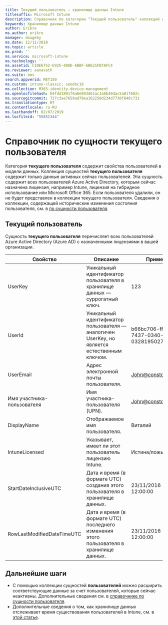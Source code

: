```yaml
---
title: Текущий пользователь — хранилище данных Intune
titlesuffix: Microsoft Intune
description: Справочник по категории "Текущий пользователь" коллекций сущностей в API хранилища данных Intune.
keywords: Хранилище данных Intune
author: Erikre
ms.author: erikre
manager: dougeby
ms.date: 12/11/2018
ms.topic: article
ms.prod: ''
ms.service: microsoft-intune
ms.technology: ''
ms.assetid: C10E6752-E925-40AD-ABBF-6B621FB7AFC4
ms.reviewer: aanavath
ms.suite: ems
search.appverid: MET150
ms.custom: intune-classic; seodec18
ms.collection: M365-identity-device-management
ms.openlocfilehash: b9fdd1891f8a0e893d61ac3a0b40dac5a01f602c
ms.sourcegitcommit: 727c3ae7659ad79ea162250d234d7730f840c731
ms.translationtype: HT
ms.contentlocale: ru-RU
ms.lasthandoff: 02/07/2019
ms.locfileid: "55851344"
---
```

# <a name="reference-for-current-user-entity"></a>Справочник по сущности текущего пользователя

Категория **текущего пользователя** содержит свойства пользователей в модели данных. Коллекция сущностей **текущего пользователя** содержит только данные активных сейчас пользователей. Эта сущность содержит всех пользователей Azure Active Directory, которым сейчас назначена лицензия, например Intune, лицензия на гибридное использование или Microsoft Office 365. Если пользователя удалили, он не будет представлен в коллекции текущего пользователя. Сведения о коллекции, содержащей исторические изменения состояния пользователя, см. в [по сущности пользователя](reports-ref-user.md).


## <a name="current-user"></a>Текущий пользователь

Сущность **текущего пользователя** перечисляет всех пользователей Azure Active Directory (Azure AD) с назначенными лицензиями в вашей организации.

| Свойство  | Описание | Пример |
|---------|------------|--------|
| UserKey |Уникальный идентификатор пользователя в хранилище данных — суррогатный ключ. |123 |
| UserId |Уникальный идентификатор пользователя — аналогичен UserKey, но является естественным ключом. |b66bc706-ffff-7437-0340-032819502773 |
| UserEmail |Адрес электронной почты пользователя. |John@constoso.com |
| Имя участника-пользователя | Имя участника-пользователя (UPN). | John@constoso.com |
| DisplayName |Отображаемое имя пользователя. |Виталий |
| IntuneLicensed |Указывает, имеет ли этот пользователь лицензию Intune. |Истина/ложь |
| StartDateInclusiveUTC |Дата и время (в формате UTC) создания этого пользователя в хранилище данных. |23/11/2016 12:00:00 |
| RowLastModifiedDateTimeUTC |Дата и время (в формате UTC) последнего изменения этого пользователя в хранилище данных. |23/11/2016 12:00:00 |

## <a name="next-steps"></a>Дальнейшие шаги
 - С помощью коллекции сущностей **пользователей** можно расширить соответствующие данные за счет пользователей, которые сейчас неактивны. Дополнительные сведения см. в [справочнике по сущности пользователя](reports-ref-user.md).
 - Дополнительные сведения о том, как хранилище данных отслеживает время существования пользователей в Intune, см. в [этой статье](reports-ref-user-timeline.md).
